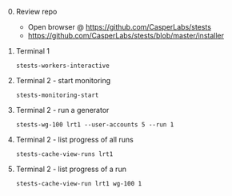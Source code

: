0.  Review repo

    - Open browser @ https://github.com/CasperLabs/stests
    - https://github.com/CasperLabs/stests/blob/master/installer

1.  Terminal 1

    ```stests-workers-interactive```

2.  Terminal 2 - start monitoring

    ```stests-monitoring-start```

3.  Terminal 2 - run a generator

    ```stests-wg-100 lrt1 --user-accounts 5 --run 1```

4.  Terminal 2 - list progress of all runs

    ```stests-cache-view-runs lrt1```

5.  Terminal 2 - list progress of a run

    ```stests-cache-view-run lrt1 wg-100 1```
